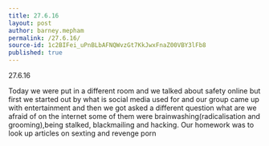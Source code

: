 ```yaml
---
title: 27.6.16
layout: post
author: barney.mepham
permalink: /27.6.16/
source-id: 1c2BIFei_uPnBLbAFNQWvzGt7KkJwxFnaZ00VBY3lFb8
published: true
---
```

27.6.16

Today we were put in a different room and we talked about safety online but first we started out by what is social media used for and our group came up with entertainment and then we got asked a different question what are we afraid of on the internet some of them were brainwashing(radicalisation and grooming),being stalked, blackmailing and hacking. Our homework was to look up articles on sexting and revenge porn

